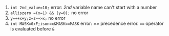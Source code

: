 1. `int 2nd_value=10;`
    error: *2nd* variable name can't start with a number 
2. `alliszero =(x=1) && (y=0);`
    no error 
3. `y=++x+y;z=z−−>x;`
    no error 
4. `int MASK=0xF;ison=x&MASK==MASK`
    error: *==* precedence error. `==` operator is evaluated before `&` 